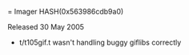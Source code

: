= Imager HASH(0x563986cdb9a0)

Released 30 May 2005

- t/t105gif.t wasn't handling buggy giflibs correctly